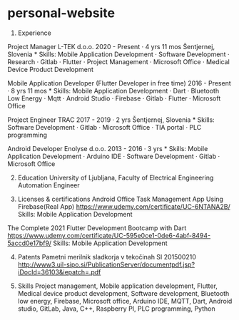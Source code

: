 # personal-website

1. Experience

Project Manager
L-TEK d.o.o.
2020 - Present · 4 yrs 11 mos
Šentjernej, Slovenia
    * 		Skills: Mobile Application Development · Software Development · Research · Gitlab · Flutter · Project Management · Microsoft Office · Medical Device Product Development


Mobile Application Developer (Flutter Developer in free time)
2016 - Present · 8 yrs 11 mos
    * 		Skills: Mobile Application Development · Dart · Bluetooth Low Energy · Mqtt · Android Studio · Firebase · Gitlab · Flutter · Microsoft Office


Project Engineer
TRAC
2017 - 2019 · 2 yrs
Šentjernej, Slovenia
    * 		Skills: Software Development · Gitlab · Microsoft Office · TIA portal · PLC programming

Android Developer
Enolyse d.o.o.
2013 - 2016 · 3 yrs
    * 		Skills: Mobile Application Development · Arduino IDE · Software Development · Gitlab · Microsoft Office


2. Education 
University of Ljubljana, Faculty of Electrical Engineering
Automation Engineer



3. Licenses & certifications
Android Office Task Management App Using Firebase(Real App)
https://www.udemy.com/certificate/UC-6NTANA2B/
Skills: Mobile Application Development	

The Complete 2021 Flutter Development Bootcamp with Dart
https://www.udemy.com/certificate/UC-595e0ce1-0de6-4abf-8494-5accd0e17bf9/
Skills: Mobile Application Development

4. Patents
Pametni merilnik sladkorja v tekočinah SI 201500210
http://www3.uil-sipo.si/PublicationServer/documentpdf.jsp?iDocId=36103&iepatch=.pdf


5. Skills
Project management, Mobile application development, Flutter, Medical device product development, Software development, Bluetooth low energy, Firebase, Microsoft office, Arduino IDE, MQTT, Dart, Android studio, GitLab, Java, C++, Raspberry PI, PLC programming, Python 
